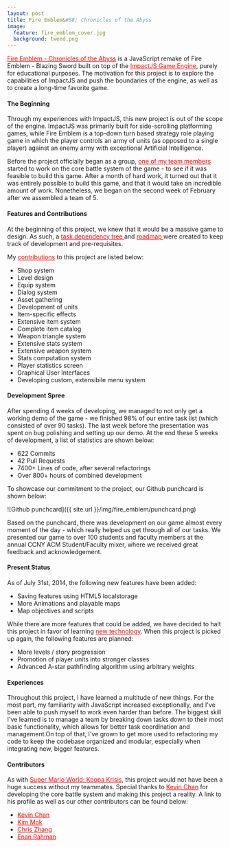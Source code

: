```yaml
---
layout: post
title: Fire Emblem&#58; Chronicles of the Abyss
image:
  feature: fire_emblem_cover.jpg
  background: tweed.png
---
```



<a style="color:red" href="http://drksephy.github.io//fireemblem/">Fire Emblem - Chronicles of the Abyss</a> is a JavaScript remake of Fire Emblem - Blazing Sword built on top of the <a style="color:red" href="http://impactjs.com/">ImpactJS Game Engine</a>, purely for educational purposes. The motivation for this project is to explore the capabilities of ImpactJS and push the boundaries of the engine, as well as to create a long-time favorite game. 

#### The Beginning

Through my experiences with ImpactJS, this new project is out of the scope of the engine. ImpactJS was primarily built for side-scrolling platforming games, while Fire Emblem is a top-down turn based strategy role playing game in which the player controls an army of units (as opposed to a single player) against an enemy army with exceptional Artificial Intelligence. 

Before the project officially began as a group, <a style="color:red" href="https://github.com/chessmasterhong">one of my team members</a> started to work on the core battle system of the game - to see if it was feasible to build this game. After a month of hard work, it turned out that it was entirely possible to build this game, and that it would take an incredible amount of work. Nonetheless, we began on the second week of February after we assembled a team of 5. 

#### Features and Contributions

At the beginning of this project, we knew that it would be a massive game to design. As such, a <a style="color:red" href="https://github.com/chessmasterhong/WaterEmblem/blob/master/notes/task_tree.txt"> task dependency tree </a> and <a style="color:red" href="https://github.com/chessmasterhong/WaterEmblem/blob/master/notes/roadmap.txt"> roadmap </a> were created to keep track of development and pre-requisites. 

My <a style="color:red" href="https://github.com/chessmasterhong/WaterEmblem/pulls?q=is%3Apr+author%3ADrkSephy+is%3Aclosed">contributions</a> to this project are listed below: 

<ul>
    <li> Shop system </li> 
    <li> Level design </li>
    <li> Equip system </li>
    <li> Dialog system </li>
    <li> Asset gathering </li>
    <li> Development of units </li> 
    <li> Item-specific effects </li>
    <li> Extensive item system </li>
    <li> Complete item catalog </li>
    <li> Weapon triangle system </li>
    <li> Extensive stats system </li>
    <li> Extensive weapon system </li>
    <li> Stats computation system </li>
    <li> Player statistics screen </li>
    <li> Graphical User Interfaces </li>
    <li> Developing custom, extensibile menu system </li>
    
</ul>


#### Development Spree

After spending 4 weeks of developing, we managed to not only get a working demo of the game - we finished 98% of our entire task list (which consisted of over 90 tasks). The last week before the presentation was spent on bug polishing and setting up our demo. At the end these 5 weeks of development, a list of statistics are shown below:

* 622 Commits
* 42 Pull Requests
* 7400+ Lines of code, after several refactorings
* Over 800+ hours of combined development

To showcase our commitment to the project, our Github punchcard is shown below:

![Github punchcard]({{ site.url }}/img/fire_emblem/punchcard.png)

Based on the punchcard, there was development on our game almost every moment of the day - which really helped us get through all of our tasks. We presented our game to over 100 students and faculty members at the annual CCNY ACM Student/Faculty mixer, where we received great feedback and acknowledgement. 

#### Present Status

As of July 31st, 2014, the following new features have been added: 

* Saving features using HTML5 localstorage
* More Animations and playable maps
* Map objectives and scripts

While there are more features that could be added, we have decided to halt this project in favor of learning <a style="color:red" href="http://mean.io/#!/"> new technology</a>. When this project is picked up again, the following features are planned:

* More levels / story progression
* Promotion of player units into stronger classes
* Advanced A-star pathfinding algorithm using arbitrary weights

#### Experiences

Throughout this project, I have learned a multitude of new things. For the most part, my familiarity with JavaScript increased exceptionally, and I've been able to push myself to work even harder than before. The biggest skill I've learned is to manage a team by breaking down tasks down to their most basic functionality, which allows for better task coordination and management.On top of that, I've grown to get more used to refactoring my code to keep the codebase organized and modular, especially when integrating new, bigger features.

#### Contributors

As with <a style="color:red" href="http://drksephy.github.io//mario/">Super Mario World: Koopa Krisis</a>, this project would not have been a huge success without my teammates. Special thanks to <a style="color:red" href="https://github.com/chessmasterhong">Kevin Chan</a> for developing the core battle system and making this project a reality. A link to his profile as well as our other contributors can be found below: 

<ul>
    <li>  <a style="color:red" href="https://github.com/chessmasterhong">Kevin Chan</a> </li>
    <li>  <a style="color:red" href="https://github.com/mk200789"> Kim Mok </a> </li>
    <li>  <a style="color:red" href="https://github.com/czhang"> Chris Zhang </a> </li>
    <li>  <a style="color:red" href="http://anonears.deviantart.com/"> Enan Rahman </li>
</ul>

